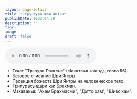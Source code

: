 ```yaml
---
layout: page-detail
title: "Структура Шри Янтры"
publishDate: 2023.04.29
description: ""
tags:
image:
draft: false
---
```


<audio title="2023.04.29 - Структура Шри Янтры.mp3" src="/upload/iblock/22f/22f90d8fa56e228c68e3b7d469a635df.mp3" controls=""></audio>

* Текст "Трипура Рахасья" (Махатмья-кханда, глава 56).
* Базовое описание Шри Янтры.
* Проекция божеств Шри Янтры на человеческое тело.
* Трипурасундари как Брахман.
* Махавакьи: "Ахам Брахмасми", "Датто хам", "Шиво хам".

  
